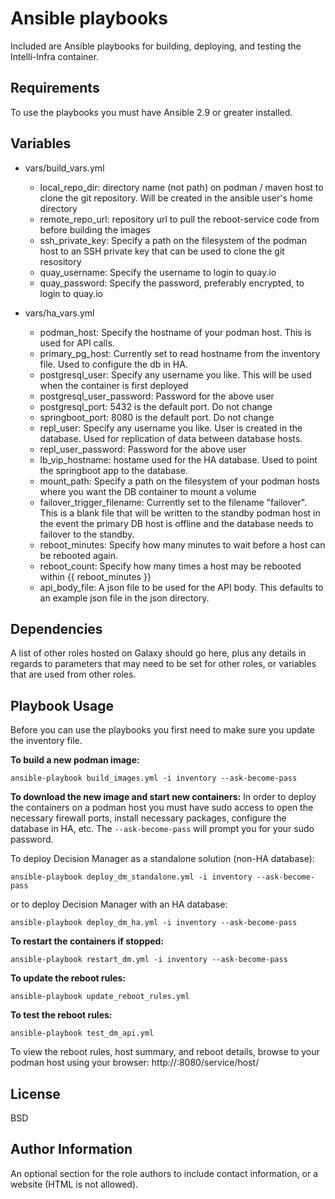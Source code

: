 Ansible playbooks
=========

Included are Ansible playbooks for building, deploying, and testing the Intelli-Infra container.

Requirements
------------

To use the playbooks you must have Ansible 2.9 or greater installed.

Variables
--------------

* vars/build_vars.yml
  * local_repo_dir:  directory name (not path) on podman / maven host to clone the git repository.  Will be created in the ansible user's home directory
  * remote_repo_url:  repository url to pull the reboot-service code from before building the images
  * ssh_private_key:  Specify a path on the filesystem of the podman host to an SSH private key that can be used to clone the git resository
  * quay_username:  Specify the username to login to quay.io
  * quay_password:  Specify the password, preferably encrypted, to login to quay.io

* vars/ha_vars.yml
  * podman_host:  Specify the hostname of your podman host.  This is used for API calls.
  * primary_pg_host: Currently set to read hostname from the inventory file.  Used to configure the db in HA.
  * postgresql_user: Specify any username you like.  This will be used when the container is first deployed
  * postgresql_user_password:   Password for the above user
  * postgresql_port: 5432 is the default port.  Do not change
  * springboot_port: 8080 is the default port.  Do not change
  * repl_user: Specify any username you like. User is created in the database. Used for replication of data between database hosts.
  * repl_user_password: Password for the above user
  * lb_vip_hostname: hostame used for the HA database.  Used to point the springboot app to the database.
  * mount_path:  Specify a path on the filesystem of your podman hosts where you want the DB container to mount a volume
  * failover_trigger_filename: Currently set to the filename "failover".  This is a blank file that will be written to the standby podman host in the event the primary DB host is offline and the database needs to failover to the standby.
  * reboot_minutes: Specify how many minutes to wait before a host can be rebooted again.
  * reboot_count:   Specify how many times a host may be rebooted within {{ reboot_minutes }}
  * api_body_file: A json file to be used for the API body.  This defaults to an example json file in the json directory.

Dependencies
------------

A list of other roles hosted on Galaxy should go here, plus any details in regards to parameters that may need to be set for other roles, or variables that are used from other roles.

Playbook Usage
----------------
Before you can use the playbooks you first need to make sure you update the inventory file.

**To build a new podman image:**

```
ansible-playbook build_images.yml -i inventory --ask-become-pass
```

**To download the new image and start new containers:**
In order to deploy the containers on a podman host you must have sudo access to open the necessary firewall ports, install necessary packages, configure the database in HA, etc.  The ` --ask-become-pass ` will prompt you for your sudo password.

To deploy Decision Manager as a standalone solution (non-HA database):
```
ansible-playbook deploy_dm_standalone.yml -i inventory --ask-become-pass
```

or to deploy Decision Manager with an HA database:
```
ansible-playbook deploy_dm_ha.yml -i inventory --ask-become-pass
```

**To restart the containers if stopped:**

```
ansible-playbook restart_dm.yml -i inventory --ask-become-pass
```

**To update the reboot rules:**

```
ansible-playbook update_reboot_rules.yml
```

**To test the reboot rules:**

```
ansible-playbook test_dm_api.yml
```

To view the reboot rules, host summary, and reboot details, browse to your podman host using your browser:
http://<podman hostname>:8080/service/host/


License
-------

BSD

Author Information
------------------

An optional section for the role authors to include contact information, or a website (HTML is not allowed).